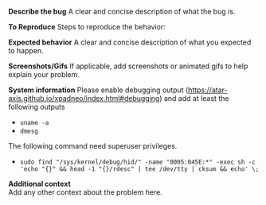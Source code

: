 **Describe the bug**
A clear and concise description of what the bug is.

**To Reproduce**
Steps to reproduce the behavior:

**Expected behavior**
A clear and concise description of what you expected to happen.

**Screenshots/Gifs**
If applicable, add screenshots or animated gifs to help explain your problem.

**System information**
Please enable debugging output (https://atar-axis.github.io/xpadneo/index.html#debugging)
and add at least the following outputs
- `uname -a`
- `dmesg`

The following command need superuser privileges.
- `sudo find "/sys/kernel/debug/hid/" -name "0005:045E:*" -exec sh -c 'echo "{}" && head -1 "{}/rdesc" | tee /dev/tty | cksum && echo' \;`

**Additional context**  
Add any other context about the problem here.
